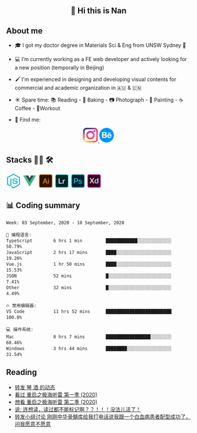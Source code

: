 <h2 align="center">👋 Hi this is Nan</h2>

## About me

- 🎓 I got my doctor degree in Materials Sci & Eng from UNSW Sydney :koala:

- :computer: I’m currently working as a FE web developer and actively looking for a new position (temporally in Beijing)

- :paintbrush: I'm experienced in designing and developing visual contents for commercial and academic organization in :australia: & :cn:

- :sunny: Spare time: :books: Reading - :bread: Baking - :camera: Photograph - :art: Painting - :coffee: Coffee - 💪Workout

- 💬 Find me:
<div align="center">
<a href="https://www.instagram.com/divetothesea/">

<img src="https://raw.githubusercontent.com/southchen/southchen/master/assets/instagram.svg" height="40em"  alt="divetothesea instagram"/>
</a>
<a href="https://www.behance.net/southchen">
<img src="https://raw.githubusercontent.com/southchen/southchen/master/assets/Behance.svg" height="40em"  alt="behance"/>
</a>
</div>

## Stacks 👨‍💻 🛠

<p align='left'>
<div style="display:inline-block">
<img src="https://raw.githubusercontent.com/southchen/southchen/master/assets/JavaScript.svg" height="40em"  alt="javascript"/>
<img src="https://raw.githubusercontent.com/southchen/southchen/master/assets/Vue.svg" height="40em"  alt="vue"/>
<img src="https://raw.githubusercontent.com/southchen/southchen/master/assets/Adobe Ai.svg" height="40em"  alt="adobe ai"/>
<img src="https://raw.githubusercontent.com/southchen/southchen/master/assets/Adobe Lr.svg" height="40em"  alt="adobe lr"/>
<img src="https://raw.githubusercontent.com/southchen/southchen/master/assets/Adobe Ps.svg" height="40em"  alt="adobe Ps"/>
<img src="https://raw.githubusercontent.com/southchen/southchen/master/assets/Adobe Xd.svg" height="40em"  alt="adobe Xd"/>
</div>
</p>

## 📊 Coding summary

<!--START_SECTION:waka-->
```text
Week: 03 September, 2020 - 10 September, 2020

💬 编程语言:
TypeScript        6 hrs 1 min         ████████████░░░░░░░░░░░░░   50.79%
JavaScript        2 hrs 17 mins       ████░░░░░░░░░░░░░░░░░░░░░   19.26%
Vue.js            1 hr 50 mins        ████░░░░░░░░░░░░░░░░░░░░░   15.53%
JSON              52 mins             █░░░░░░░░░░░░░░░░░░░░░░░░   7.41%
Other             32 mins             █░░░░░░░░░░░░░░░░░░░░░░░░   4.49%

🔥 常用编辑器:
VS Code           11 hrs 52 mins      █████████████████████████   100.0%

💻 操作系统:
Mac               8 hrs 7 mins        █████████████████░░░░░░░░   68.46%
Windows           3 hrs 44 mins       ████████░░░░░░░░░░░░░░░░░   31.54%

```


<!--END_SECTION:waka-->

## Reading

<!-- DOUBAN-ACTIVITIES:START -->
- [转发 琴  酒 的动态](https://www.douban.com/doubanapp/dispatch?uri=/status/3099774024/)
- [看过 重启之极海听雷 第一季‎ (2020)](https://www.douban.com/doubanapp/dispatch?uri=/status/3098679618/)
- [想看 重启之极海听雷 第二季‎ (2020)](https://www.douban.com/doubanapp/dispatch?uri=/status/3098679586/)
- [说: 连想读，读过都不能标记啊？？！！！没法儿活了！ ](https://www.douban.com/doubanapp/dispatch?uri=/status/3097078333/)
- [转发小组讨论 刚刚中华骨髓库给我打电话说我跟一个白血病患者配型成功了，问我愿意不愿意](https://www.douban.com/doubanapp/dispatch?uri=/status/3097001885/)
<!-- DOUBAN-ACTIVITIES:END -->

